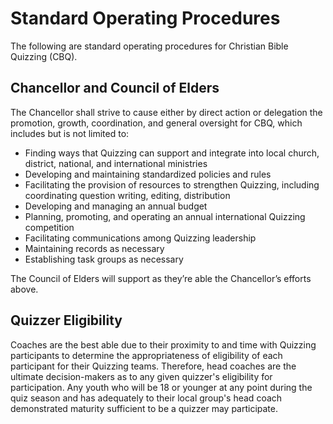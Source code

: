 # Standard Operating Procedures

The following are standard operating procedures for Christian Bible Quizzing (CBQ).

## Chancellor and Council of Elders

The Chancellor shall strive to cause either by direct action or delegation the promotion, growth, coordination, and general oversight for CBQ, which includes but is not limited to:

-   Finding ways that Quizzing can support and integrate into local church, district, national, and international ministries
-   Developing and maintaining standardized policies and rules
-   Facilitating the provision of resources to strengthen Quizzing, including coordinating question writing, editing, distribution
-   Developing and managing an annual budget
-   Planning, promoting, and operating an annual international Quizzing competition
-   Facilitating communications among Quizzing leadership
-   Maintaining records as necessary
-   Establishing task groups as necessary

The Council of Elders will support as they’re able the Chancellor’s efforts above.

## Quizzer Eligibility

Coaches are the best able due to their proximity to and time with Quizzing participants to determine the appropriateness of eligibility of each participant for their Quizzing teams. Therefore, head coaches are the ultimate decision-makers as to any given quizzer's eligibility for participation. Any youth who will be 18 or younger at any point during the quiz season and has adequately to their local group's head coach demonstrated maturity sufficient to be a quizzer may participate.
